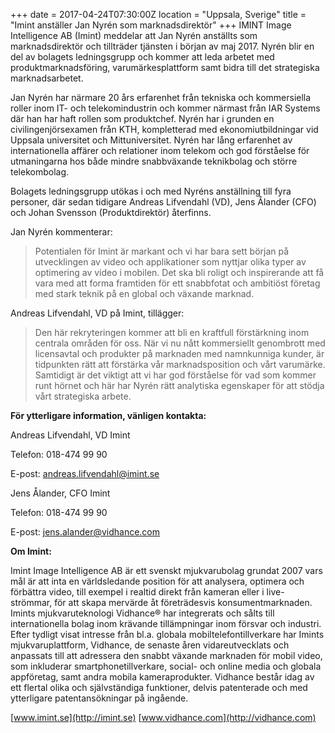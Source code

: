 +++
date = 2017-04-24T07:30:00Z
location = "Uppsala, Sverige"
title = "Imint anställer Jan Nyrén som marknadsdirektör"
+++
IMINT Image Intelligence AB (Imint) meddelar att Jan Nyrén anställts som marknadsdirektör och tillträder tjänsten i början av maj 2017. Nyrén blir en del av bolagets ledningsgrupp och kommer att leda arbetet med produktmarknadsföring, varumärkesplattform samt bidra till det strategiska marknadsarbetet.<!--more-->

Jan Nyrén har närmare 20 års erfarenhet från tekniska och kommersiella roller inom IT- och telekomindustrin och kommer närmast från IAR Systems där han har haft rollen som produktchef. Nyrén har i grunden en civilingenjörsexamen från KTH, kompletterad med ekonomiutbildningar vid Uppsala universitet och Mittuniversitet. Nyrén har lång erfarenhet av internationella affärer och relationer inom telekom och god förståelse för utmaningarna hos både mindre snabbväxande teknikbolag och större telekombolag.

Bolagets ledningsgrupp utökas i och med Nyréns anställning till fyra personer, där sedan tidigare Andreas Lifvendahl (VD), Jens Ålander (CFO) och Johan Svensson (Produktdirektör) återfinns.

Jan Nyrén kommenterar:

>Potentialen för Imint är markant och vi har bara sett början på utvecklingen av video och applikationer som nyttjar olika typer av optimering av video i mobilen. Det ska bli roligt och inspirerande att få vara med att forma framtiden för ett snabbfotat och ambitiöst företag med stark teknik på en global och växande marknad.

Andreas Lifvendahl, VD på Imint, tillägger:

>Den här rekryteringen kommer att bli en kraftfull förstärkning inom centrala områden för oss. När vi nu nått kommersiellt genombrott med licensavtal och produkter på marknaden med namnkunniga kunder, är tidpunkten rätt att förstärka vår marknadsposition och vårt varumärke. Samtidigt är det viktigt att vi har god förståelse för vad som kommer runt hörnet och här har Nyrén rätt analytiska egenskaper för att stödja vårt strategiska arbete.

**För ytterligare information, vänligen kontakta:**

Andreas Lifvendahl, VD Imint                                              

Telefon: 018-474 99 90                                          

E-post: andreas.lifvendahl@imint.se

Jens Ålander, CFO Imint

Telefon: 018-474 99 90        

E-post: jens.alander@vidhance.com

**Om Imint:**

Imint Image Intelligence AB är ett svenskt mjukvarubolag grundat 2007 vars mål är att inta en världsledande position för att analysera, optimera och förbättra video, till exempel i realtid direkt från kameran eller i live-strömmar, för att skapa mervärde åt företrädesvis konsumentmarknaden. Imints mjukvaruteknologi Vidhance® har integrerats och sålts till internationella bolag inom krävande tillämpningar inom försvar och industri. Efter tydligt visat intresse från bl.a. globala mobiltelefontillverkare har Imints mjukvaruplattform, Vidhance, de senaste åren vidareutvecklats och anpassats till att adressera den snabbt växande marknaden för mobil video, som inkluderar smartphonetillverkare, social- och online media och globala appföretag, samt andra mobila kameraprodukter. Vidhance består idag av ett flertal olika och självständiga funktioner, delvis patenterade och med ytterligare patentansökningar på ingående.

[www.imint.se](http://imint.se) [www.vidhance.com](http://vidhance.com)